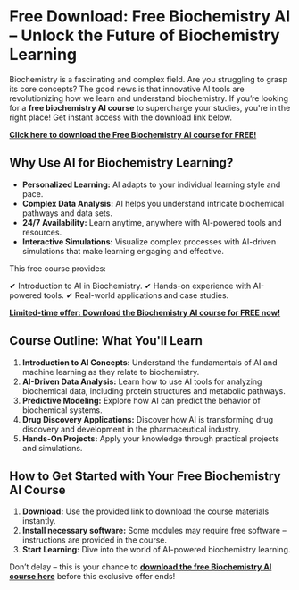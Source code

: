 # Free Download: Free Biochemistry AI – Unlock the Future of Biochemistry Learning

Biochemistry is a fascinating and complex field. Are you struggling to grasp its core concepts? The good news is that innovative AI tools are revolutionizing how we learn and understand biochemistry. If you’re looking for a **free biochemistry AI course** to supercharge your studies, you're in the right place! Get instant access with the download link below.

[**Click here to download the Free Biochemistry AI course for FREE!**](https://udemywork.com/free-biochemistry-ai)

## Why Use AI for Biochemistry Learning?

*   **Personalized Learning:** AI adapts to your individual learning style and pace.
*   **Complex Data Analysis:** AI helps you understand intricate biochemical pathways and data sets.
*   **24/7 Availability:** Learn anytime, anywhere with AI-powered tools and resources.
*   **Interactive Simulations:** Visualize complex processes with AI-driven simulations that make learning engaging and effective.

This free course provides:

✔ Introduction to AI in Biochemistry.
✔ Hands-on experience with AI-powered tools.
✔ Real-world applications and case studies.

[**Limited-time offer: Download the Biochemistry AI course for FREE now!**](https://udemywork.com/free-biochemistry-ai)

## Course Outline: What You'll Learn

1.  **Introduction to AI Concepts:** Understand the fundamentals of AI and machine learning as they relate to biochemistry.
2.  **AI-Driven Data Analysis:** Learn how to use AI tools for analyzing biochemical data, including protein structures and metabolic pathways.
3.  **Predictive Modeling:** Explore how AI can predict the behavior of biochemical systems.
4.  **Drug Discovery Applications:** Discover how AI is transforming drug discovery and development in the pharmaceutical industry.
5.  **Hands-On Projects:** Apply your knowledge through practical projects and simulations.

## How to Get Started with Your Free Biochemistry AI Course

1.  **Download:** Use the provided link to download the course materials instantly.
2.  **Install necessary software:** Some modules may require free software – instructions are provided in the course.
3.  **Start Learning:** Dive into the world of AI-powered biochemistry learning.

Don’t delay – this is your chance to **[download the free Biochemistry AI course here](https://udemywork.com/free-biochemistry-ai)** before this exclusive offer ends!
